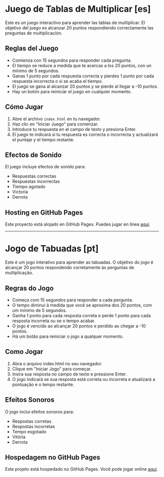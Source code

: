 # Juego de Tablas de Multiplicar [es]

Este es un juego interactivo para aprender las tablas de multiplicar. El objetivo del juego es alcanzar 20 puntos respondiendo correctamente las preguntas de multiplicación.

## Reglas del Juego

- Comienza con 15 segundos para responder cada pregunta.
- El tiempo se reduce a medida que te acercas a los 20 puntos, con un mínimo de 5 segundos.
- Ganas 1 punto por cada respuesta correcta y pierdes 1 punto por cada respuesta incorrecta o si se acaba el tiempo.
- El juego se gana al alcanzar 20 puntos y se pierde al llegar a -10 puntos.
- Hay un botón para reiniciar el juego en cualquier momento.

## Cómo Jugar

1. Abre el archivo `index.html` en tu navegador.
2. Haz clic en "Iniciar Juego" para comenzar.
3. Introduce tu respuesta en el campo de texto y presiona Enter.
4. El juego te indicará si tu respuesta es correcta o incorrecta y actualizará el puntaje y el tiempo restante.

## Efectos de Sonido

El juego incluye efectos de sonido para:
- Respuestas correctas
- Respuestas incorrectas
- Tiempo agotado
- Victoria
- Derrota

## Hosting en GitHub Pages

Este proyecto está alojado en GitHub Pages. Puedes jugar en línea [aquí](https://omarprieto16.github.io/juego-tablas-multiplicar).

---

# Jogo de Tabuadas [pt]

Este é um jogo interativo para aprender as tabuadas. O objetivo do jogo é alcançar 20 pontos respondendo corretamente às perguntas de multiplicação.

## Regras do Jogo

- Começa com 15 segundos para responder a cada pergunta.
- O tempo diminui à medida que você se aproxima dos 20 pontos, com um mínimo de 5 segundos.
- Ganha 1 ponto para cada resposta correta e perde 1 ponto para cada resposta incorreta ou se o tempo acabar. 
- O jogo é vencido ao alcançar 20 pontos e perdido ao chegar a -10 pontos.
- Há um botão para reiniciar o jogo a qualquer momento.

## Como Jogar

1. Abra o arquivo index.html no seu navegador.
2. Clique em "Iniciar Jogo" para começar.
3. Insira sua resposta no campo de texto e pressione Enter.
4. O jogo indicará se sua resposta está correta ou incorreta e atualizará a pontuação e o tempo restante.

## Efeitos Sonoros

O jogo inclui efeitos sonoros para:

- Respostas corretas
- Respostas incorretas
- Tempo esgotado
- Vitória
- Derrota

## Hospedagem no GitHub Pages

Este projeto está hospedado no GitHub Pages. Você pode jogar online [aquí](https://omarprieto16.github.io/juego-tablas-multiplicar/).

